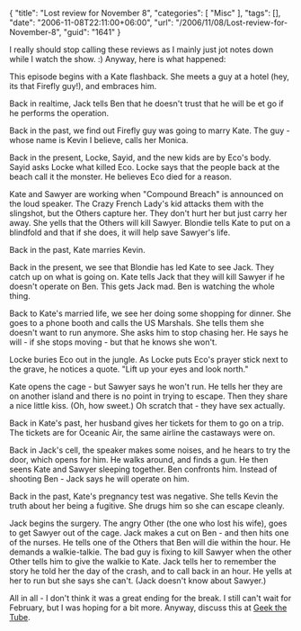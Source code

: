 {
	"title": "Lost review for November 8",
	"categories": [
		"Misc"
	],
	"tags": [],
	"date": "2006-11-08T22:11:00+06:00",
	"url": "/2006/11/08/Lost-review-for-November-8",
	"guid": "1641"
}

I really should stop calling these reviews as I mainly just jot notes down while I watch the show. :) Anyway, here is what happened:
<!--more-->
This episode begins with a Kate flashback. She meets a guy at a hotel (hey, its that Firefly guy!), and embraces him.

Back in realtime, Jack tells Ben that he doesn't trust that he will be et go if he performs the operation.

Back in the past, we find out Firefly guy was going to marry Kate. The guy - whose name is Kevin I believe, calls her Monica.

Back in the present, Locke, Sayid, and the new kids are by Eco's body. Sayid asks Locke what killed Eco. Locke says that the people back at the beach call it the monster. He believes Eco died for a reason. 

Kate and Sawyer are working when "Compound Breach" is announced on the loud speaker. The Crazy French Lady's kid attacks them with the slingshot, but the Others capture her. They don't hurt her but just carry her away. She yells that the Others will kill Sawyer. Blondie tells Kate to put on a blindfold and that if she does, it will help save Sawyer's life. 

Back in the past, Kate marries Kevin. 

Back in the present, we see that Blondie has led Kate to see Jack. They catch up on what is going on. Kate tells Jack that they will kill Sawyer if he doesn't operate on Ben. This gets Jack mad. Ben is watching the whole thing.

Back to Kate's married life, we see her doing some shopping for dinner. She goes to a phone booth and calls the US Marshals. She tells them she doesn't want to run anymore. She asks him to stop chasing her. He says he will - if she stops moving - but that he knows she won't. 

Locke buries Eco out in the jungle. As Locke puts Eco's prayer stick next to the grave, he notices a quote. "Lift up your eyes and look north."

Kate opens the cage - but Sawyer says he won't run. He tells her they are on another island and there is no point in trying to escape. Then they share a nice little kiss. (Oh, how sweet.) Oh scratch that - they have sex actually. 

Back in Kate's past, her husband gives her tickets for them to go on a trip. The tickets are for Oceanic Air, the same airline the castaways were on.

Back in Jack's cell, the speaker makes some noises, and he hears to try the door, which opens for him. He walks around, and finds a gun. He then seens Kate and Sawyer sleeping together. Ben confronts him. Instead of shooting Ben - Jack says he will operate on him. 

Back in the past, Kate's pregnancy test was negative. She tells Kevin the truth about her being a fugitive. She drugs him so she can escape cleanly. 

Jack begins the surgery. The angry Other (the one who lost his wife), goes to get Sawyer out of the cage. Jack makes a cut on Ben - and then hits one of the nurses. He tells one of the Others that Ben will die within the hour. He demands a walkie-talkie. The bad guy is fixing to kill Sawyer when the other Other tells him to give the walkie to Kate. Jack tells her to remember the story he told her the day of the crash, and to call back in an hour.  He yells at her to run but she says she can't. (Jack doesn't know about Sawyer.)

All in all - I don't think it was a great ending for the break. I still can't wait for February, but I was hoping for a bit more. Anyway, discuss this at <a href="http://ray.camdenfamily.com/forums/forums.cfm?conferenceid=BDDEBB9D-E001-6659-BC7A3C34BAE80EF2">Geek the Tube</a>.